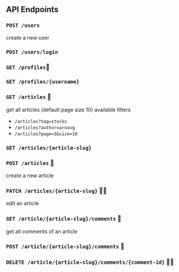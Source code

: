 
## API Endpoints 

### `POST /users` 
create a new user 

### `POST /users/login` 

### `GET /profiles`📄

### `GET /profiles/{username}` 


### `GET /articles` 📄
get all articles (default page size 10)
available filters 

- `/articles?tag=stocks`
- `/articles?author=arnavg`
- `/articles?page=3&size=10`

### `GET /articles/{article-slug}`

### `POST /articles` 🔐
create a new article 

### `PATCH /articles/{article-slug}` 🔐👤
edit an article 


### `GET /article/{article-slug}/comments` 📄 
get all comments of an article 

### `POST /article/{article-slug}/comments` 🔐

### `DELETE /article/{article-slug}/comments/{comment-id}` 🔐👤


